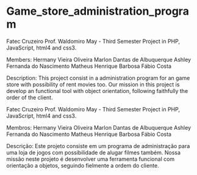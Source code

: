 # Game_store_administration_program
Fatec Cruzeiro Prof. Waldomiro May - Third Semester Project in PHP, JavaScript, html4 and css3.

Members:
  Hermany Vieira Oliveira
  Marlon Dantas de Albuquerque
  Ashley Fernanda do Nascimento
  Matheus Henrique Barbosa
  Fábio Costa

Description:
    This project consist in a administration program for an game store with possibility of rent movies too.
  Our mission in this project is develop an functional tool with object orientation, following faithfully
  the order of the client.
  
Fatec Cruzeiro Prof. Waldomiro May - Third Semester Project in PHP, JavaScript, html4 and css3.

Membros:
  Hermany Vieira Oliveira
  Marlon Dantas de Albuquerque
  Ashley Fernanda do Nascimento
  Matheus Henrique Barbosa
  Fábio Costa

Descrição:
    Este projeto consiste em um programa de administração para uma loja de jogos com possibilidade de alugar
  filmes também. Nossa missão neste projeto é desenvolver uma ferramenta funcional com orientação a objetos,
  seguindo fielmente a ordem do cliente.
